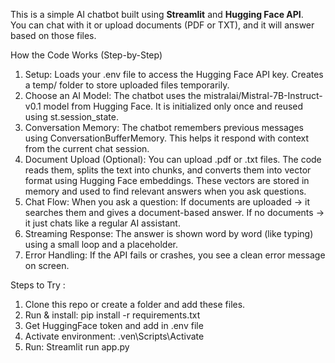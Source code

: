 This is a simple AI chatbot built using **Streamlit** and **Hugging Face API**.  
You can chat with it or upload documents (PDF or TXT), and it will answer based on those files.

How the Code Works (Step-by-Step)
1. Setup: Loads your .env file to access the Hugging Face API key. Creates a temp/ folder to store uploaded files temporarily.
2. Choose an AI Model: The chatbot uses the mistralai/Mistral-7B-Instruct-v0.1 model from Hugging Face. It is initialized only once and reused using st.session_state.
3. Conversation Memory: The chatbot remembers previous messages using ConversationBufferMemory. This helps it respond with context from the current chat session.
4. Document Upload (Optional): You can upload .pdf or .txt files. The code reads them, splits the text into chunks, and converts them into vector format using Hugging Face embeddings. These vectors are stored in memory and used to find relevant answers when you ask questions.
5. Chat Flow:
   When you ask a question: If documents are uploaded → it searches them and gives a document-based answer.
   If no documents → it just chats like a regular AI assistant.
6. Streaming Response: The answer is shown word by word (like typing) using a small loop and a placeholder.
7. Error Handling: If the API fails or crashes, you see a clean error message on screen.


Steps to Try :
1. Clone this repo or create a folder and add these files.
2. Run & install: pip install -r requirements.txt
3. Get HuggingFace token and add in .env file
4. Activate environment: .ven\Scripts\Activate
5. Run: Streamlit run app.py
